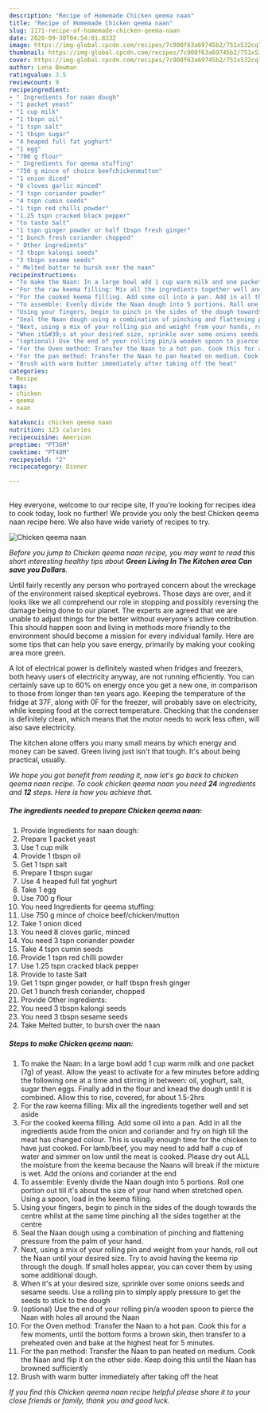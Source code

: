 ```yaml
---
description: "Recipe of Homemade Chicken qeema naan"
title: "Recipe of Homemade Chicken qeema naan"
slug: 1171-recipe-of-homemade-chicken-qeema-naan
date: 2020-09-30T04:54:01.833Z
image: https://img-global.cpcdn.com/recipes/7c908f63a69745b2/751x532cq70/chicken-qeema-naan-recipe-main-photo.jpg
thumbnail: https://img-global.cpcdn.com/recipes/7c908f63a69745b2/751x532cq70/chicken-qeema-naan-recipe-main-photo.jpg
cover: https://img-global.cpcdn.com/recipes/7c908f63a69745b2/751x532cq70/chicken-qeema-naan-recipe-main-photo.jpg
author: Lena Bowman
ratingvalue: 3.5
reviewcount: 9
recipeingredient:
- " Ingredients for naan dough"
- "1 packet yeast"
- "1 cup milk"
- "1 tbspn oil"
- "1 tspn salt"
- "1 tbspn sugar"
- "4 heaped full fat yoghurt"
- "1 egg"
- "700 g flour"
- " Ingredients for qeema stuffing"
- "750 g mince of choice beefchickenmutton"
- "1 onion diced"
- "8 cloves garlic minced"
- "3 tspn coriander powder"
- "4 tspn cumin seeds"
- "1 tspn red chilli powder"
- "1.25 tspn cracked black pepper"
- "to taste Salt"
- "1 tspn ginger powder or half tbspn fresh ginger"
- "1 bunch fresh coriander chopped"
- " Other ingredients"
- "3 tbspn kalongi seeds"
- "3 tbspn sesame seeds"
- " Melted butter to bursh over the naan"
recipeinstructions:
- "To make the Naan: In a large bowl add 1 cup warm milk and one packet (7g) of yeast. Allow the yeast to activate for a few minutes before adding the following one at a time and stirring in between: oil, yoghurt, salt, sugar then eggs. Finally add in the flour and knead the dough until it is combined. Allow this to rise, covered, for about 1.5-2hrs"
- "For the raw keema filling: Mix all the ingredients together well and set aside"
- "For the cooked keema filling. Add some oil into a pan. Add in all the ingredients aside from the onion and coriander and fry on high till the meat has changed colour. This is usually enough time for the chicken to have just cooked. For lamb/beef, you may need to add half a cup of water and simmer on low until the meat is cooked. Please dry out ALL the moisture from the keema because the Naans will break if the mixture is wet. Add the onions and coriander at the end"
- "To assemble: Evenly divide the Naan dough into 5 portions. Roll one portion out till it&#39;s about the size of your hand when stretched open. Using a spoon, load in the keema filling."
- "Using your fingers, begin to pinch in the sides of the dough towards the centre whilst at the same time pinching all the sides together at the centre"
- "Seal the Naan dough using a combination of pinching and flattening pressure from the palm of your hand."
- "Next, using a mix of your rolling pin and weight from your hands, roll out the Naan until your desired size. Try to avoid having the keema rip through the dough. If small holes appear, you can cover them by using some additional dough."
- "When it&#39;s at your desired size, sprinkle over some onions seeds and sesame seeds. Use a rolling pin to simply apply pressure to get the seeds to stick to the dough"
- "(optional) Use the end of your rolling pin/a wooden spoon to pierce the Naan with holes all around the Naan"
- "For the Oven method: Transfer the Naan to a hot pan. Cook this for a few moments, until the bottom forms a brown skin, then transfer to a preheated oven and bake at the highest heat for 5 minutes."
- "For the pan method: Transfer the Naan to pan heated on medium. Cook the Naan and flip it on the other side. Keep doing this until the Naan has browned sufficiently"
- "Brush with warm butter immediately after taking off the heat"
categories:
- Recipe
tags:
- chicken
- qeema
- naan

katakunci: chicken qeema naan 
nutrition: 123 calories
recipecuisine: American
preptime: "PT36M"
cooktime: "PT48M"
recipeyield: "2"
recipecategory: Dinner

---
```

<br>
Hey everyone, welcome to our recipe site, If you're looking for recipes idea to cook today, look no further! We provide you only the best Chicken qeema naan recipe here. We also have wide variety of recipes to try.
<br>


![Chicken qeema naan](https://img-global.cpcdn.com/recipes/7c908f63a69745b2/751x532cq70/chicken-qeema-naan-recipe-main-photo.jpg)

<i>Before you jump to Chicken qeema naan recipe, you may want to read this short interesting healthy tips about 
<strong>Green Living In The Kitchen area Can save you Dollars</strong>.</i>
</br>

Until fairly recently any person who portrayed concern about the wreckage of the environment raised skeptical eyebrows. Those days are over, and it looks like we all comprehend our role in stopping and possibly reversing the damage being done to our planet. The experts are agreed that we are unable to adjust things for the better without everyone's active contribution. This should happen soon and living in methods more friendly to the environment should become a mission for every individual family. Here are some tips that can help you save energy, primarily by making your cooking area more green.

A lot of electrical power is definitely wasted when fridges and freezers, both heavy users of electricity anyway, are not running efficiently. You can certainly save up to 60% on energy once you get a new one, in comparison to those from longer than ten years ago. Keeping the temperature of the fridge at 37F, along with 0F for the freezer, will probably save on electricity, while keeping food at the correct temperature. Checking that the condenser is definitely clean, which means that the motor needs to work less often, will also save electricity.

The kitchen alone offers you many small means by which energy and money can be saved. Green living just isn't that tough. It's about being practical, usually.


<i>We hope you got benefit from reading it, now let's go back to chicken qeema naan recipe. To cook chicken qeema naan you need <strong>24</strong> ingredients and <strong>12</strong> steps. Here is how you achieve that.
</i>

##### The ingredients needed to prepare Chicken qeema naan:

1. Provide  Ingredients for naan dough:
1. Prepare 1 packet yeast
1. Use 1 cup milk
1. Provide 1 tbspn oil
1. Get 1 tspn salt
1. Prepare 1 tbspn sugar
1. Use 4 heaped full fat yoghurt
1. Take 1 egg
1. Use 700 g flour
1. You need  Ingredients for qeema stuffing:
1. Use 750 g mince of choice beef/chicken/mutton
1. Take 1 onion diced
1. You need 8 cloves garlic, minced
1. You need 3 tspn coriander powder
1. Take 4 tspn cumin seeds
1. Provide 1 tspn red chilli powder
1. Use 1.25 tspn cracked black pepper
1. Provide to taste Salt
1. Get 1 tspn ginger powder, or half tbspn fresh ginger
1. Get 1 bunch fresh coriander, chopped
1. Provide  Other ingredients:
1. You need 3 tbspn kalongi seeds
1. You need 3 tbspn sesame seeds
1. Take  Melted butter, to bursh over the naan


##### Steps to make Chicken qeema naan:

1. To make the Naan: In a large bowl add 1 cup warm milk and one packet (7g) of yeast. Allow the yeast to activate for a few minutes before adding the following one at a time and stirring in between: oil, yoghurt, salt, sugar then eggs. Finally add in the flour and knead the dough until it is combined. Allow this to rise, covered, for about 1.5-2hrs
1. For the raw keema filling: Mix all the ingredients together well and set aside
1. For the cooked keema filling. Add some oil into a pan. Add in all the ingredients aside from the onion and coriander and fry on high till the meat has changed colour. This is usually enough time for the chicken to have just cooked. For lamb/beef, you may need to add half a cup of water and simmer on low until the meat is cooked. Please dry out ALL the moisture from the keema because the Naans will break if the mixture is wet. Add the onions and coriander at the end
1. To assemble: Evenly divide the Naan dough into 5 portions. Roll one portion out till it&#39;s about the size of your hand when stretched open. Using a spoon, load in the keema filling.
1. Using your fingers, begin to pinch in the sides of the dough towards the centre whilst at the same time pinching all the sides together at the centre
1. Seal the Naan dough using a combination of pinching and flattening pressure from the palm of your hand.
1. Next, using a mix of your rolling pin and weight from your hands, roll out the Naan until your desired size. Try to avoid having the keema rip through the dough. If small holes appear, you can cover them by using some additional dough.
1. When it&#39;s at your desired size, sprinkle over some onions seeds and sesame seeds. Use a rolling pin to simply apply pressure to get the seeds to stick to the dough
1. (optional) Use the end of your rolling pin/a wooden spoon to pierce the Naan with holes all around the Naan
1. For the Oven method: Transfer the Naan to a hot pan. Cook this for a few moments, until the bottom forms a brown skin, then transfer to a preheated oven and bake at the highest heat for 5 minutes.
1. For the pan method: Transfer the Naan to pan heated on medium. Cook the Naan and flip it on the other side. Keep doing this until the Naan has browned sufficiently
1. Brush with warm butter immediately after taking off the heat


<i>If you find this Chicken qeema naan recipe helpful please share it to your close friends or family, thank you and good luck.</i>
